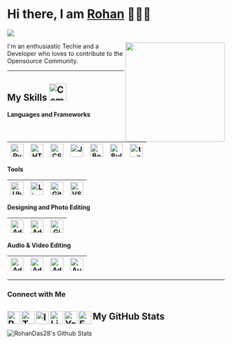 
<h1>Hi there, I am <a href="https://rohandas28.github.io" target="_blank">Rohan</a> 🙋🏽‍♂️</h1> 

![](https://visitor-badge.glitch.me/badge?page_id=rohandas28) 

<img align='right' src="https://media.giphy.com/media/M9gbBd9nbDrOTu1Mqx/giphy.gif" width="230">


I'm an enthusiastic Techie and a Developer who loves to contribute to the Opensource Community. 

---

 ## My Skills <img alt="Computer" width="40px" src="https://www.flaticon.com/svg/static/icons/svg/3577/3577497.svg"/>

 **Languages and Frameworks**
 
 <img alt="Python" width="30px" src="https://www.flaticon.com/svg/static/icons/svg/1822/1822899.svg"/>|<img alt="HTML" width="30px" src="https://www.flaticon.com/svg/static/icons/svg/1216/1216733.svg"/>|<img alt="CSS" width="30px" src="https://www.flaticon.com/svg/static/icons/svg/732/732190.svg"/>|<img alt="JavaScript" width="30px" src="https://www.flaticon.com/svg/static/icons/svg/541/541509.svg"/>|<img alt="Bootstrap" width="30px" src="https://www.flaticon.com/svg/static/icons/svg/1348/1348052.svg"/>|<img alt="Bulma" width="30px" src="https://raw.githubusercontent.com/gilbarbara/logos/17261479e64d27613dfd2f71e66eefae38b3d698/logos/bulma.svg"/>|<img alt="tailwindcss" width="30px" src="https://www.vectorlogo.zone/logos/tailwindcss/tailwindcss-icon.svg"/>
 |--|--|--|--|--|--|--|
 
 **Tools**
 
 <img alt="Ubuntu" width="30px" src="https://www.flaticon.com/svg/static/icons/svg/888/888879.svg"/>|<img alt="Linux" width="30px" src="https://www.flaticon.com/svg/static/icons/svg/226/226772.svg"/>|<img alt="Git" width="30px" src="https://www.flaticon.com/svg/static/icons/svg/2111/2111288.svg"/>|<img alt="VSCode" width="30px" src="https://www.flaticon.com/svg/static/icons/svg/906/906324.svg"/>|
 |--|--|--|--|
 
 **Designing and Photo Editing**
 
<img alt="Adobe Photoshop" width="30px" src="https://www.flaticon.com/svg/static/icons/svg/136/136529.svg"/>|<img alt="Adobe Lightroom" width="30px" src="https://www.flaticon.com/svg/static/icons/svg/732/732170.svg"/>|<img alt="Gimp" width="30px" src="https://www.vectorlogo.zone/logos/gimp/gimp-icon.svg"/>
 |--|--|--|

**Audio & Video Editing**

<img alt="Adobe Premiere Pro" width="30px" src="https://www.flaticon.com/svg/static/icons/svg/136/136555.svg"/>|<img alt="Adobe After Effects" width="30px" src="https://www.flaticon.com/svg/static/icons/svg/136/136520.svg"/>|<img alt="Adobe Audition" width="30px" src="https://www.flaticon.com/svg/static/icons/svg/136/136519.svg"/>|<img alt="Audacity" width="30px" src="https://upload.wikimedia.org/wikipedia/commons/e/e2/Audacity_Logo_nofilter.svg"/>
|--|--|--|--|
---
### Connect with Me
[<img align="left" alt="Rohan Das" width="30px" src="https://rohandas28.github.io/assets/images/logo.png" />](https://rohandas28.github.io) [<img align="left" alt="Twitter - Rohan Das" width="30px" src="https://www.flaticon.com/svg/static/icons/svg/733/733579.svg" />](https://twitter.com/rohandas28) [<img align="left" alt="Instagram - Rohan Das" width="30px" src="https://www.flaticon.com/svg/static/icons/svg/733/733558.svg" />](https://www.instagram.com/RohanDasRD) [<img align="left" alt="LinkedIn - Rohan Das" width="30px" src="https://www.flaticon.com/svg/static/icons/svg/733/733561.svg" />](https://www.linkedin.com/in/RohanDas28) [<img align="left" alt="YouTube -Rohan Das" width="30px" src="https://www.flaticon.com/svg/static/icons/svg/733/733590.svg" />](https://www.youtube.com/c/RohanDasTech) [<img align="left" alt="Email -Rohan Das" width="30px" src="https://www.flaticon.com/svg/static/icons/svg/732/732200.svg" />](mailto:rohandasbirbhum@gmail.com)
---

## **My GitHub Stats**

<img align="left" alt="RohanDas28's Github Stats" src="https://github-readme-stats.vercel.app/api?username=RohanDas28&show_icons=true&hide_border=true&theme=radical" />
